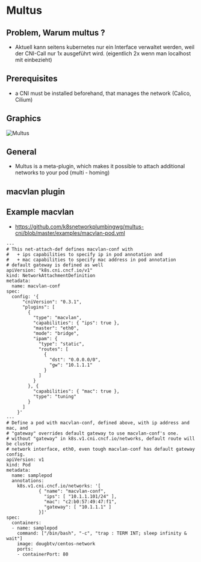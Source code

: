 # Multus 

## Problem, Warum multus ? 

  * Aktuell kann seitens kubernetes nur ein Interface verwaltet werden, weil der CNI-Call nur 1x ausgeführt wird. (eigentlich 2x wenn man localhost mit einbezieht)

## Prerequisites 

  * a CNI must be installed beforehand, that manages the network (Calico, Cilium)

## Graphics 

![Multus](https://github.com/k8snetworkplumbingwg/multus-cni/raw/master/docs/images/multus-pod-image.svg)

## General 

  * Multus is a meta-plugin, which makes it possible to attach additional networks to your pod (multi - homing)

## macvlan plugin 

## Example macvlan 

  * https://github.com/k8snetworkplumbingwg/multus-cni/blob/master/examples/macvlan-pod.yml

```
---
# This net-attach-def defines macvlan-conf with 
#   + ips capabilities to specify ip in pod annotation and 
#   + mac capabilities to specify mac address in pod annotation
# default gateway is defined as well
apiVersion: "k8s.cni.cncf.io/v1"
kind: NetworkAttachmentDefinition
metadata:
  name: macvlan-conf
spec: 
  config: '{
      "cniVersion": "0.3.1",
      "plugins": [
        {
          "type": "macvlan",
          "capabilities": { "ips": true },
          "master": "eth0",
          "mode": "bridge",
          "ipam": {
            "type": "static",
            "routes": [
              {
                "dst": "0.0.0.0/0",
                "gw": "10.1.1.1"
              }
            ] 
          }
        }, {
          "capabilities": { "mac": true },
          "type": "tuning"
        }
      ]
    }'
---
# Define a pod with macvlan-conf, defined above, with ip address and mac, and 
# "gateway" overrides default gateway to use macvlan-conf's one. 
# without "gateway" in k8s.v1.cni.cncf.io/networks, default route will be cluster
# network interface, eth0, even tough macvlan-conf has default gateway config.
apiVersion: v1
kind: Pod
metadata:
  name: samplepod
  annotations:
    k8s.v1.cni.cncf.io/networks: '[
            { "name": "macvlan-conf",
              "ips": [ "10.1.1.101/24" ],
              "mac": "c2:b0:57:49:47:f1",
              "gateway": [ "10.1.1.1" ]
            }]'
spec:
  containers:
  - name: samplepod
    command: ["/bin/bash", "-c", "trap : TERM INT; sleep infinity & wait"]
    image: dougbtv/centos-network
    ports:
    - containerPort: 80

```

